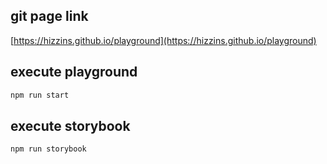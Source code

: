 

## git page link

[https://hizzins.github.io/playground](https://hizzins.github.io/playground)

## execute playground
```js
npm run start
```
## execute storybook
```js
npm run storybook
```
